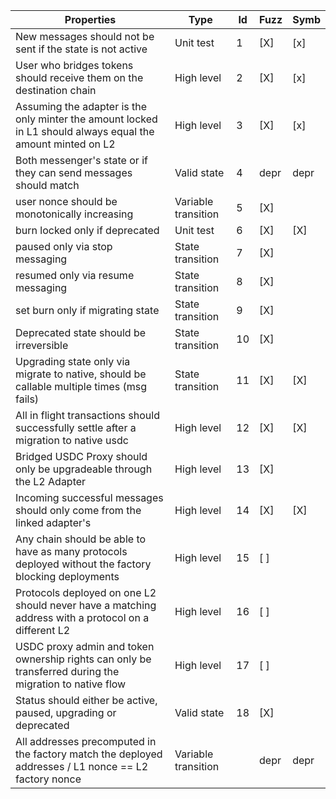 | Properties                                                                                                  | Type                | Id  | Fuzz | Symb |
| ----------------------------------------------------------------------------------------------------------- | ------------------- | --- | ---- | ---- |
| New messages should not be sent if the state is not active                                                  | Unit test           | 1   | [X]  | [x]  |
| User who bridges tokens should receive them on the destination chain                                        | High level          | 2   | [X]  | [x]  |
| Assuming the adapter is the only minter the amount locked in L1 should always equal the amount minted on L2 | High level          | 3   | [X]  | [x]  |
| Both messenger's state or if they can send messages should match                                            | Valid state         | 4   | depr | depr |
| user nonce should be monotonically increasing                                                               | Variable transition | 5   | [X]  |      |
| burn locked only if deprecated                                                                              | Unit test           | 6   | [X]  | [X]  |
| paused only via stop messaging                                                                              | State transition    | 7   | [X]  |      |
| resumed only via resume messaging                                                                           | State transition    | 8   | [X]  |      |
| set burn only if migrating state                                                                            | State transition    | 9   | [X]  |      |
| Deprecated state should be irreversible                                                                     | State transition    | 10  | [X]  |      |
| Upgrading state only via migrate to native, should be callable multiple times (msg fails)                   | State transition    | 11  | [X]  | [X]  |
| All in flight transactions should successfully settle after a migration to native usdc                      | High level          | 12  | [X]  | [X]  |
| Bridged USDC Proxy should only be upgradeable through the L2 Adapter                                        | High level          | 13  | [X]  |      |
| Incoming successful messages should only come from the linked adapter's                                     | High level          | 14  | [X]  | [X]  |
| Any chain should be able to have as many protocols deployed without the factory blocking deployments        | High level          | 15  | [ ]  |      |
| Protocols deployed on one L2 should never have a matching address with a protocol on a different L2         | High level          | 16  | [ ]  |      |
| USDC proxy admin and token ownership rights can only be transferred during the migration to native flow     | High level          | 17  | [ ]  |      |
| Status should either be active, paused, upgrading or deprecated                                             | Valid state         | 18  | [X]  |      |
| All addresses precomputed in the factory match the deployed addresses / L1 nonce == L2 factory nonce        | Variable transition |     | depr | depr |